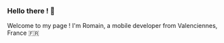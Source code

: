 ### Hello there ! 👋
Welcome to my page ! I'm Romain, a mobile developer from Valenciennes, France 🇫🇷



